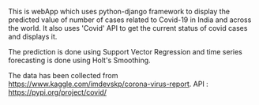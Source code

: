 
This is webApp which uses python-django framework to display the predicted 
value of number of cases related to Covid-19 in India and across the world.
It also uses 'Covid' API to get the current status of covid cases and displays it.

The prediction is done using Support Vector Regression and time series forecasting is done using Holt's Smoothing.

The data has been collected from https://www.kaggle.com/imdevskp/corona-virus-report.
API : https://pypi.org/project/covid/
